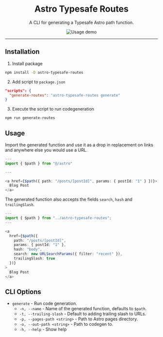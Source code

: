 <h1 align="center">Astro Typesafe Routes</h1>
<p align="center">A CLI for generating a Typesafe Astro path function.</p>

<div align="center">
  <img src="https://i.imgur.com/Hc32hhK.gif" alt="Usage demo">
</div>


---

## Installation
1. Install package
```sh
npm install -D astro-typesafe-routes
```
2. Add script to `package.json`
```json
"scripts": {
  "generate-routes": "astro-typesafe-routes generate"
}
```
3. Execute the script to run codegeneration
```sh
npm run generate-routes
```

## Usage
Import the generated function and use it as a drop in replacement on links and anywhere else you would use a URL.
```typescript
---
import { $path } from "@/astro"

---

<a href={$path({ path: "/posts/[postId]", params: { postId: "1" } })}>
  Blog Post
</a>
```

The generated function also accepts the fields `search`, `hash` and `trailingSlash`.

```typescript
---
import { $path } from "../astro-typesafe-routes";
---

<a
  href={$path({
    path: "/posts/[postId]",
    params: { postId: "1" },
    hash: "body",
    search: new URLSearchParams({ filter: "recent" }),
    trailingSlash: true
  })}
>
  Blog Post
</a>

```

## CLI Options
- `generate` - Run code generation.
  - `-n, --name` - Name of the generated function, defaults to `$path`. 
  - `-t, --trailing-slash` - Default to adding trailing slash to URLs.
  - `-p, --pages-path <string>` - Path to Astro pages directory.
  - `-o, --out-path <string>` - Path to codegen to.
  - `-h, --help` - Show help
